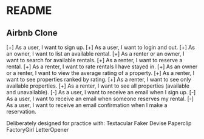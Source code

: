 README
======

Airbnb Clone
------------

[+] As a user, I want to sign up.
[+] As a user, I want to login and out.
[+] As an owner, I want to list an available rental.
[+] As a renter or an owner, I want to search for available rentals.
[+] As a renter, I want to reserve a rental.
[+] As a renter, I want to rate rentals I have stayed in.
[+] As an owner or a renter, I want to view the average rating of a property.
[+] As a renter, I want to see properties ranked by rating.
[+] As a renter, I want to see only available properties.
[+] As a renter, I want to see all properties (available and unavailable).
[-] As a user, I want to receive an email when I sign up.
[-] As a user, I want to receive an email when someone reserves my rental.
[-] As a user, I want to receive an email confirmation when I make a reservation.

Deliberately designed for practice with:
Textacular
Faker
Devise
Paperclip
FactoryGirl
LetterOpener
